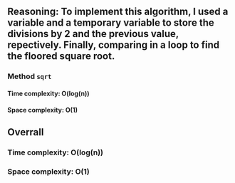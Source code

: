 ## Reasoning: To implement this algorithm, I used a variable and a temporary variable to store the divisions by 2 and the previous value, repectively. Finally, comparing in a loop to find the floored square root.

### Method `sqrt`

#### Time complexity: O(log(n))
#### Space complexity: O(1) 

## Overrall

### Time complexity: O(log(n))
### Space complexity: O(1)